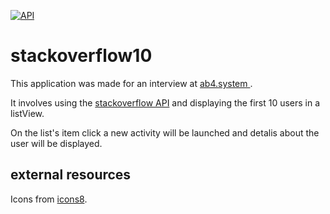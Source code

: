 
[![API](https://img.shields.io/badge/API-16%2B-brightgreen.svg?style=flat)](https://android-arsenal.com/api?level=16)

# stackoverflow10

This application was made for an interview at [ab4.system
](http://www.ab4.systems).

It involves using the [stackoverflow API](https://api.stackexchange.com/docs) and displaying the first 10 users in a listView.

On the list's item click a new activity will be launched and detalis about the user will be displayed.


## external resources

Icons from [icons8](https://icons8.com).
